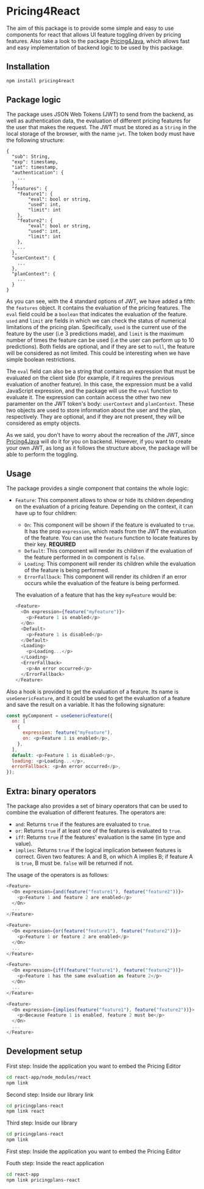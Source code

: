 # Pricing4React

The aim of this package is to provide some simple and easy to use components for react that allows UI feature toggling driven by pricing features. Also take a look to the package [Pricing4Java](https://github.com/isa-group/Pricing4Java), which allows fast and easy implementation of backend logic to be used by this package.

## Installation

```bash
npm install pricing4react
```

## Package logic

The package uses JSON Web Tokens (JWT) to send from the backend, as well as authentication data, the evaluation of different pricing features for the user that makes the request. The JWT must be stored as a `String` in the local storage of the browser, with the name `jwt`. The token body must have the following structure:

```
{
  "sub": String,
  "exp": timestamp,
  "iat": timestamp,
  "authentication": {
    ...
  },
  "features": {
    "feature1": {
        "eval": bool or string,
        "used": int,
        "limit": int
    },
    "feature2": {
        "eval": bool or string,
        "used": int,
        "limit": int
    },
    ...
  },
  "userContext": {
    ...
  },
  "planContext": {
    ...
  }
}
```

As you can see, with the 4 standard options of JWT, we have added a fifth: the `features` object. It contains the evaluation of the pricing features. The `eval` field could be a `boolean` that indicates the evaluation of the feature. `used` and `limit` are fields in which we can check the status of numerical limitations of the pricing plan. Specifically, `used` is the current use of the feature by the user (i.e 3 predictions made), and `limit` is the maximum number of times the feature can be used (i.e the user can perform up to 10 predictions). Both fields are optional, and if they are set to `null`, the feature will be considered as not limited. This could be interesting when we have simple boolean restrictions.

The `eval` field can also be a string that contains an expression that must be evaluated on the client side (for example, if it requires the previous evaluation of another feature). In this case, the expression must be a valid JavaScript expression, and the package will use the `eval` function to evaluate it. The expression can contain access the other two new paramenter on the JWT token's body: `userContext` and `planContext`. These two objects are used to store information about the user and the plan, respectively. They are optional, and if they are not present, they will be considered as empty objects.

As we said, you don't have to worry about the recreation of the JWT, since [Pricing4Java](https://github.com/isa-group/Pricing4Java) will do it for you on backend. However, if you want to create your own JWT, as long as it follows the structure above, the package will be able to perform the toggling.

## Usage

The package provides a single component that contains the whole logic:

- `Feature`: This component allows to show or hide its children depending on the evaluation of a pricing feature. Depending on the context, it can have up to four children:

  - `On`: This component will be shown if the feature is evaluated to `true`. It has the prop `expression`, which reads from the JWT the evaluation of the feature. You can use the `feature` function to locate features by their key. **REQUIRED**
  - `Default`: This component will render its children if the evaluation of the feature performed in `On` component is `false`.
  - `Loading`: This component will render its children while the evaluation of the feature is being performed.
  - `ErrorFallback`: This component will render its children if an error occurs while the evaluation of the feature is being performed.

  The evaluation of a feature that has the key `myFeature` would be:

  ```javascript
  <Feature>
    <On expression={feature("myFeature")}>
      <p>Feature 1 is enabled</p>
    </On>
    <Default>
      <p>Feature 1 is disabled</p>
    </Default>
    <Loading>
      <p>Loading...</p>
    </Loading>
    <ErrorFallback>
      <p>An error occurred</p>
    </ErrorFallback>
  </Feature>
  ```

Also a hook is provided to get the evaluation of a feature. Its name is `useGenericFeature`, and it could be used to get the evaluation of a feature and save the result on a variable. It has the following signature:

```javascript
const myComponent = useGenericFeature({
  on: [
    {
      expression: feature("myFeature"),
      on: <p>Feature 1 is enabled</p>,
    },
  ],
  default: <p>Feature 1 is disabled</p>,
  loading: <p>Loading...</p>,
  errorFallback: <p>An error occurred</p>,
});
```

## Extra: binary operators

The package also provides a set of binary operators that can be used to combine the evaluation of different features. The operators are:

- `and`: Returns `true` if the features are evaluated to `true`.
- `or`: Returns `true` if at least one of the features is evaluated to `true`.
- `iff`: Returns `true` if the features' evaluation is the same (in type and value).
- `implies`: Returns `true` if the logical implication between features is correct. Given two features: A and B, on which A implies B; if feature A is `true`, B must be. `false` will be returned if not.

The usage of the operators is as follows:

```javascript
<Feature>
  <On expression={and(feature("feature1"), feature("feature2"))}>
    <p>Feature 1 and feature 2 are enabled</p>
  </On>
  ...
</Feature>
```

```javascript
<Feature>
  <On expression={or(feature("feature1"), feature("feature2"))}>
    <p>Feature 1 or feature 2 are enabled</p>
  </On>
  ...
</Feature>
```

```javascript
<Feature>
  <On expression={iff(feature("feature1"), feature("feature2"))}>
    <p>Feature 1 has the same evaluation as feature 2</p>
  </On>
  ...
</Feature>
```

```javascript
<Feature>
  <On expression={implies(feature("feature1"), feature("feature2"))}>
    <p>Because Feature 1 is enabled, feature 2 must be</p>
  </On>
  ...
</Feature>
```

## Development setup

First step: Inside the application you want to embed the Pricing Editor

```sh
cd react-app/node_modules/react
npm link
```

Second step: Inside our library link

```sh
cd pricingplans-react
npm link react
```

Third step: Inside our library

```sh
cd pricingplans-react
npm link
```

First step: Inside the application you want to embed the Pricing Editor

Fouth step: Inside the react application

```sh
cd react-app
npm link pricingplans-react
```
